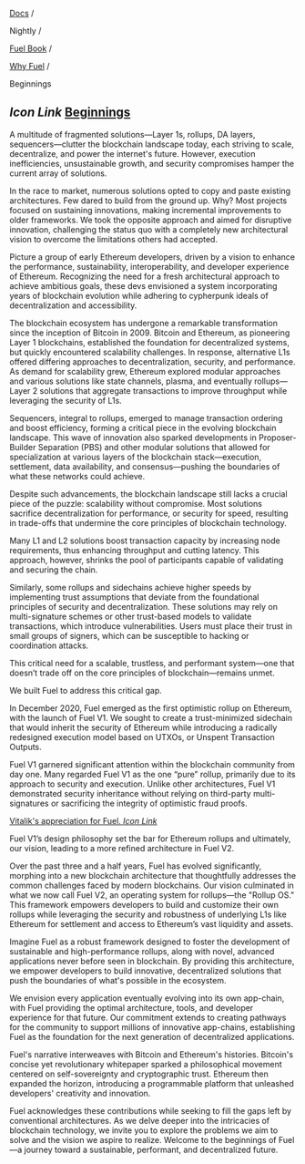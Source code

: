 [Docs](https://docs.fuel.network/) /

Nightly  /

[Fuel Book](https://docs.fuel.network/docs/nightly/fuel-book/) /

[Why Fuel](https://docs.fuel.network/docs/nightly/fuel-book/why-fuel/) /

Beginnings

## _Icon Link_ [Beginnings](https://docs.fuel.network/docs/nightly/fuel-book/why-fuel/beginnings/\#beginnings)

A multitude of fragmented solutions—Layer 1s, rollups, DA layers, sequencers—clutter the blockchain landscape today, each striving to scale, decentralize, and power the internet's future. However, execution inefficiencies, unsustainable growth, and security compromises hamper the current array of solutions.

In the race to market, numerous solutions opted to copy and paste existing architectures. Few dared to build from the ground up. Why? Most projects focused on sustaining innovations, making incremental improvements to older frameworks. We took the opposite approach and aimed for disruptive innovation, challenging the status quo with a completely new architectural vision to overcome the limitations others had accepted.

Picture a group of early Ethereum developers, driven by a vision to enhance the performance, sustainability, interoperability, and developer experience of Ethereum. Recognizing the need for a fresh architectural approach to achieve ambitious goals, these devs envisioned a system incorporating years of blockchain evolution while adhering to cypherpunk ideals of decentralization and accessibility.

The blockchain ecosystem has undergone a remarkable transformation since the inception of Bitcoin in 2009. Bitcoin and Ethereum, as pioneering Layer 1 blockchains, established the foundation for decentralized systems, but quickly encountered scalability challenges. In response, alternative L1s offered differing approaches to decentralization, security, and performance. As demand for scalability grew, Ethereum explored modular approaches and various solutions like state channels, plasma, and eventually rollups—Layer 2 solutions that aggregate transactions to improve throughput while leveraging the security of L1s.

Sequencers, integral to rollups, emerged to manage transaction ordering and boost efficiency, forming a critical piece in the evolving blockchain landscape. This wave of innovation also sparked developments in Proposer-Builder Separation (PBS) and other modular solutions that allowed for specialization at various layers of the blockchain stack—execution, settlement, data availability, and consensus—pushing the boundaries of what these networks could achieve.

Despite such advancements, the blockchain landscape still lacks a crucial piece of the puzzle: scalability without compromise. Most solutions sacrifice decentralization for performance, or security for speed, resulting in trade-offs that undermine the core principles of blockchain technology.

Many L1 and L2 solutions boost transaction capacity by increasing node requirements, thus enhancing throughput and cutting latency. This approach, however, shrinks the pool of participants capable of validating and securing the chain.

Similarly, some rollups and sidechains achieve higher speeds by implementing trust assumptions that deviate from the foundational principles of security and decentralization. These solutions may rely on multi-signature schemes or other trust-based models to validate transactions, which introduce vulnerabilities. Users must place their trust in small groups of signers, which can be susceptible to hacking or coordination attacks.

This critical need for a scalable, trustless, and performant system—one that doesn’t trade off on the core principles of blockchain—remains unmet.

We built Fuel to address this critical gap.

In December 2020, Fuel emerged as the first optimistic rollup on Ethereum, with the launch of Fuel V1. We sought to create a trust-minimized sidechain that would inherit the security of Ethereum while introducing a radically redesigned execution model based on UTXOs, or Unspent Transaction Outputs.

Fuel V1 garnered significant attention within the blockchain community from day one. Many regarded Fuel V1 as the one “pure” rollup, primarily due to its approach to security and execution. Unlike other architectures, Fuel V1 demonstrated security inheritance without relying on third-party multi-signatures or sacrificing the integrity of optimistic fraud proofs.

[Vitalik's appreciation for Fuel. _Icon Link_](https://x.com/vitalikbuterin/status/1838862177824051712?s=46&t=fyJoiPJn7gE_VIRS05WBaQ)

Fuel V1’s design philosophy set the bar for Ethereum rollups and ultimately, our vision, leading to a more refined architecture in Fuel V2.

Over the past three and a half years, Fuel has evolved significantly, morphing into a new blockchain architecture that thoughtfully addresses the common challenges faced by modern blockchains. Our vision culminated in what we now call Fuel V2, an operating system for rollups—the "Rollup OS." This framework empowers developers to build and customize their own rollups while leveraging the security and robustness of underlying L1s like Ethereum for settlement and access to Ethereum’s vast liquidity and assets.

Imagine Fuel as a robust framework designed to foster the development of sustainable and high-performance rollups, along with novel, advanced applications never before seen in blockchain. By providing this architecture, we empower developers to build innovative, decentralized solutions that push the boundaries of what's possible in the ecosystem.

We envision every application eventually evolving into its own app-chain, with Fuel providing the optimal architecture, tools, and developer experience for that future. Our commitment extends to creating pathways for the community to support millions of innovative app-chains, establishing Fuel as the foundation for the next generation of decentralized applications.

Fuel's narrative interweaves with Bitcoin and Ethereum's histories. Bitcoin's concise yet revolutionary whitepaper sparked a philosophical movement centered on self-sovereignty and cryptographic trust. Ethereum then expanded the horizon, introducing a programmable platform that unleashed developers' creativity and innovation.

Fuel acknowledges these contributions while seeking to fill the gaps left by conventional architectures. As we delve deeper into the intricacies of blockchain technology, we invite you to explore the problems we aim to solve and the vision we aspire to realize. Welcome to the beginnings of Fuel—a journey toward a sustainable, performant, and decentralized future.